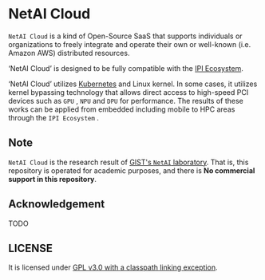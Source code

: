 # NetAI Cloud

`NetAI Cloud` is a kind of Open-Source SaaS that supports individuals or organizations to freely integrate and operate their own or well-known (i.e. Amazon AWS) distributed resources.

‘NetAI Cloud’ is designed to be fully compatible with the [IPI Ecosystem](https://github.com/ulagbulag-village/ipis).

‘NetAI Cloud’ utilizes [Kubernetes](https://kubernetes.io/) and Linux kernel. In some cases, it utilizes kernel bypassing technology that allows direct access to high-speed PCI devices such as `GPU` , `NPU` and `DPU` for performance. The results of these works can be applied from embedded including mobile to HPC areas through the `IPI Ecosystem` .

## Note

`NetAI Cloud` is the research result of [GIST's `NetAI` laboratory](https://netai.smartx.kr/). That is, this repository is operated for academic purposes, and there is **No commercial support in this repository**.

## Acknowledgement

TODO

## LICENSE

It is licensed under [GPL v3.0 with a classpath linking exception](LICENSE).
